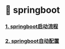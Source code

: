 # 🍬 springboot
### [1. springboot启动流程](sourcecode/springboot/springboot启动流程.md)
### [2. springboot自动配置](sourcecode/springboot/springboot自动配置.md)

